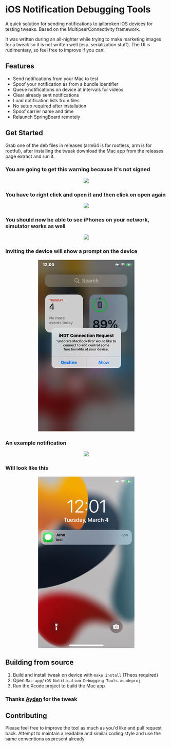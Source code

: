 # iOS Notification Debugging Tools

A quick solution for sending notifications to jailbroken iOS devices for testing tweaks. Based on the MultipeerConnectivity framework.

It was written during an all-nighter while trying to make marketing images for a tweak so it is not written well (esp. serialization stuff). The UI is rudimentary, so feel free to improve if you can!

## Features

- Send notifications from your Mac to test
- Spoof your notification as from a bundle identifier
- Queue notifications on device at intervals for videos
- Clear already sent notifications
- Load notification lists from files
- No setup required after installation
- Spoof carrier name and time
- Relaunch SpringBoard remotely

## Get Started

Grab one of the deb files in releases (arm64 is for rootless, arm is for rootful), after installing the tweak download the Mac app from the releases page extract and run it.

### You are going to get this warning because it's not signed

<div style="text-align: center;">
    <img src="repo/Screenshot 2025-03-04 at 12.57.57 AM.png" >
</div>

### You have to right click and open it and then click on open again

<div style="text-align: center;">
    <img src="repo/Screenshot 2025-03-04 at 12.59.32 AM.png" >
</div>

### You should now be able to see iPhones on your network, simulator works as well

<div style="text-align: center;">
    <img src="repo/Screenshot 2025-03-04 at 12.59.55 AM.png" >
</div>

### Inviting the device will show a prompt on the device

<div style="text-align: center;">
    <img src="repo/2025_03_04_01_00_IMG_0276.png" width="300">
</div>

### An example notification

<div style="text-align: center;">
    <img src="repo/Screenshot 2025-03-04 at 1.33.49 AM.png" >
</div>

### Will look like this

<div style="text-align: center;">
    <img src="repo/2025_03_04_01_01_IMG_0277.png" width="300" >
</div>

## Building from source

1. Build and install tweak on device with `make install` (Theos required)
2. Open `Mac app/iOS Notification Debugging Tools.xcodeproj`
3. Run the Xcode project to build the Mac app

### Thanks [Ayden](https://github.com/aydenp) for the tweak

## Contributing

Please feel free to improve the tool as much as you'd like and pull request back. Attempt to maintain a readable and similar coding style and use the same conventions as present already.
